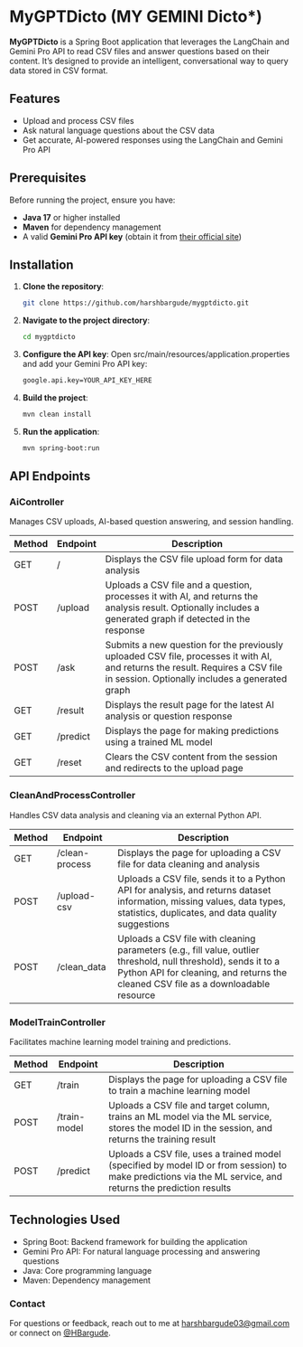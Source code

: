 # MyGPTDicto (MY GEMINI Dicto*)

**MyGPTDicto** is a Spring Boot application that leverages the LangChain and Gemini Pro API to read CSV files and answer questions based on their content. It’s designed to provide an intelligent, conversational way to query data stored in CSV format.

## Features
- Upload and process CSV files
- Ask natural language questions about the CSV data
- Get accurate, AI-powered responses using the LangChain and Gemini Pro API

## Prerequisites
Before running the project, ensure you have:
- **Java 17** or higher installed
- **Maven** for dependency management
- A valid **Gemini Pro API key** (obtain it from [their official site](https://ai.google.dev/gemini-api/docs/api-key))

## Installation
1. **Clone the repository**:
   ```bash
   git clone https://github.com/harshbargude/mygptdicto.git
2. **Navigate to the project directory**:
   ```bash
   cd mygptdicto
3. **Configure the API key**:
  Open src/main/resources/application.properties and add your Gemini Pro API key:
    ```bash
    google.api.key=YOUR_API_KEY_HERE
4. **Build the project**:
    ```bash
    mvn clean install
5. **Run the application**:
    ```bash
    mvn spring-boot:run

## API Endpoints

### AiController

Manages CSV uploads, AI-based question answering, and session handling.

| Method | Endpoint | Description |
| --- | --- | --- |
| GET | / | Displays the CSV file upload form for data analysis |
| POST | /upload | Uploads a CSV file and a question, processes it with AI, and returns the analysis result. Optionally includes a generated graph if detected in the response |
| POST | /ask | Submits a new question for the previously uploaded CSV file, processes it with AI, and returns the result. Requires a CSV file in session. Optionally includes a generated graph |
| GET | /result | Displays the result page for the latest AI analysis or question response |
| GET | /predict | Displays the page for making predictions using a trained ML model |
| GET | /reset | Clears the CSV content from the session and redirects to the upload page |

### CleanAndProcessController

Handles CSV data analysis and cleaning via an external Python API.

| Method | Endpoint | Description |
| --- | --- | --- |
| GET | /clean-process | Displays the page for uploading a CSV file for data cleaning and analysis |
| POST | /upload-csv | Uploads a CSV file, sends it to a Python API for analysis, and returns dataset information, missing values, data types, statistics, duplicates, and data quality suggestions |
| POST | /clean_data | Uploads a CSV file with cleaning parameters (e.g., fill value, outlier threshold, null threshold), sends it to a Python API for cleaning, and returns the cleaned CSV file as a downloadable resource |

### ModelTrainController

Facilitates machine learning model training and predictions.

| Method | Endpoint | Description |
| --- | --- | --- |
| GET | /train | Displays the page for uploading a CSV file to train a machine learning model |
| POST | /train-model | Uploads a CSV file and target column, trains an ML model via the ML service, stores the model ID in the session, and returns the training result |
| POST | /predict | Uploads a CSV file, uses a trained model (specified by model ID or from session) to make predictions via the ML service, and returns the prediction results |


## **Technologies Used**
- Spring Boot: Backend framework for building the application
- Gemini Pro API: For natural language processing and answering questions
- Java: Core programming language
- Maven: Dependency management

### Contact
For questions or feedback, reach out to me at harshbargude03@gmail.com or connect on [@HBargude](https://x.com/HBargude).


